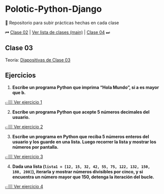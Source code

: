 # Polotic-Python-Django
🐍 Repositorio para subir prácticas hechas en cada clase

⏮ [Clase 02](https://github.com/JaviCeRodriguez/Polotic-Python-Django/tree/clase-02) | [Ver lista de clases (main)](https://github.com/JaviCeRodriguez/Polotic-Python-Django/tree/main) | [Clase 04](https://github.com/JaviCeRodriguez/Polotic-Python-Django/tree/clase-04) ⏭

## Clase 03
Teoría: [Diapositivas de Clase 03](https://github.com/JaviCeRodriguez/Polotic-Python-Django/blob/clase-02/clase-2-teoria.pdf)

## Ejercicios
1. **Escribe un programa Python que imprima “Hola Mundo”, si a es mayor que b.**

[👉🏽 Ver ejercicio 1](https://github.com/JaviCeRodriguez/Polotic-Python-Django/blob/clase-03/ejercicios/eje1.py)

2. **Escribe un programa Python que acepte 5 números decimales del usuario.**

[👉🏽 Ver ejercicio 2](https://github.com/JaviCeRodriguez/Polotic-Python-Django/blob/clase-03/ejercicios/eje2.py)

3. **Escribe un programa en Python que reciba 5 números enteros del usuario y los guarde en una lista. Luego recorrer la lista y mostrar los números por pantalla.**

[👉🏽 Ver ejercicio 3](https://github.com/JaviCeRodriguez/Polotic-Python-Django/blob/clase-03/ejercicios/eje3.py)

4. **Dada una lista (`lista1 = [12, 15, 32, 42, 55, 75, 122, 132, 150, 180, 200]`), iterarla y mostrar números divisibles por cinco, y si encuentra un número mayor que 150, detenga la iteración del bucle.**

[👉🏽 Ver ejercicio 4](https://github.com/JaviCeRodriguez/Polotic-Python-Django/blob/clase-03/ejercicios/eje4.py)
